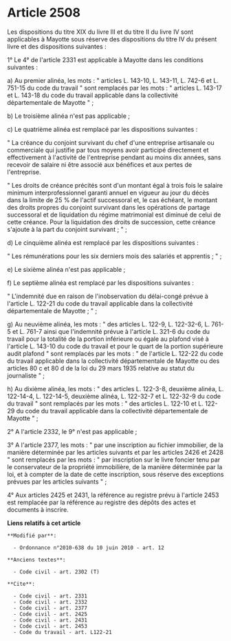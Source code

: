 # Article 2508

Les dispositions du titre XIX du livre III et du titre II du livre IV sont applicables à Mayotte sous réserve des
dispositions du titre IV du présent livre et des dispositions suivantes : 

1° Le 4° de l'article 2331 est applicable à Mayotte dans les conditions suivantes : 

a) Au premier alinéa, les mots : " articles L. 143-10, L. 143-11, L. 742-6 et L. 751-15 du code du travail " sont remplacés
par les mots : " articles L. 143-17 et L. 143-18 du code du travail applicable dans la collectivité départementale de Mayotte
" ; 

b) Le troisième alinéa n'est pas applicable ; 

c) Le quatrième alinéa est remplacé par les dispositions suivantes : 

" La créance du conjoint survivant du chef d'une entreprise artisanale ou commerciale qui justifie par tous moyens avoir
participé directement et effectivement à l'activité de l'entreprise pendant au moins dix années, sans recevoir de salaire ni
être associé aux bénéfices et aux pertes de l'entreprise. 

" Les droits de créance précités sont d'un montant égal à trois fois le salaire minimum interprofessionnel garanti annuel en
vigueur au jour du décès dans la limite de 25 % de l'actif successoral et, le cas échéant, le montant des droits propres du
conjoint survivant dans les opérations de partage successoral et de liquidation du régime matrimonial est diminué de celui de
cette créance. Pour la liquidation des droits de succession, cette créance s'ajoute à la part du conjoint survivant ; " ; 

d) Le cinquième alinéa est remplacé par les dispositions suivantes : 

" Les rémunérations pour les six derniers mois des salariés et apprentis ; " ; 

e) Le sixième alinéa n'est pas applicable ; 

f) Le septième alinéa est remplacé par les dispositions suivantes : 

" L'indemnité due en raison de l'inobservation du délai-congé prévue à l'article L. 122-21 du code du travail applicable dans
la collectivité départementale de Mayotte ; " ; 

g) Au neuvième alinéa, les mots : " des articles L. 122-9, L. 122-32-6, L. 761-5 et L. 761-7 ainsi que l'indemnité prévue à
l'article L. 321-6 du code du travail pour la totalité de la portion inférieure ou égale au plafond visé à l'article L.
143-10 du code du travail et pour le quart de la portion supérieure audit plafond " sont remplacés par les mots : " de
l'article L. 122-22 du code du travail applicable dans la collectivité départementale de Mayotte ou des articles 80 c et 80 d
de la loi du 29 mars 1935 relative au statut du journaliste " ; 

h) Au dixième alinéa, les mots : " des articles L. 122-3-8, deuxième alinéa, L. 122-14-4, L. 122-14-5, deuxième alinéa, L.
122-32-7 et L. 122-32-9 du code du travail " sont remplacés par les mots : " des articles L. 122-10 et L. 122-29 du code du
travail applicable dans la collectivité départementale de Mayotte " ; 

2° A l'article 2332, le 9° n'est pas applicable ; 

3° A l'article 2377, les mots : " par une inscription au fichier immobilier, de la manière déterminée par les articles
suivants et par les articles 2426 et 2428 " sont remplacés par les mots : " par inscription sur le livre foncier tenu par le
conservateur de la propriété immobilière, de la manière déterminée par la loi, et à compter de la date de cette inscription,
sous réserve des exceptions prévues par les articles suivants " ; 

4° Aux articles 2425 et 2431, la référence au registre prévu à l'article 2453 est remplacée par la référence au registre des
dépôts des actes et documents à inscrire.

**Liens relatifs à cet article**

	**Modifié par**:

	  - Ordonnance n°2010-638 du 10 juin 2010 - art. 12

	**Anciens textes**:

	  - Code civil - art. 2302 (T)

	**Cite**:

	  - Code civil - art. 2331
	  - Code civil - art. 2332
	  - Code civil - art. 2377
	  - Code civil - art. 2425
	  - Code civil - art. 2431
	  - Code civil - art. 2453
	  - Code du travail - art. L122-21
